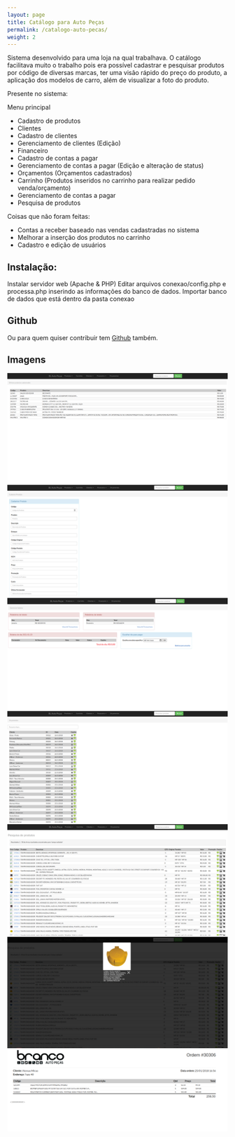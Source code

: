 ```yaml
---
layout: page
title: Catálogo para Auto Peças
permalink: /catalogo-auto-pecas/
weight: 2
---
```


Sistema desenvolvido para uma loja na qual trabalhava. O catálogo facilitava muito o trabalho pois era possível cadastrar e pesquisar produtos por código de diversas marcas, ter uma visão rápido do preço do produto, a aplicação dos modelos de carro, além de visualizar a foto do produto.

Presente no sistema:

Menu principal
* Cadastro de produtos
* Clientes
* Cadastro de clientes
* Gerenciamento de clientes (Edição)
* Financeiro
* Cadastro de contas a pagar
* Gerenciamento de contas a pagar (Edição e alteração de status)
* Orçamentos (Orçamentos cadastrados)
* Carrinho (Produtos inseridos no carrinho para realizar pedido venda/orçamento)
* Gerenciamento de contas a pagar
* Pesquisa de produtos

Coisas que não foram feitas:
* Contas a receber baseado nas vendas cadastradas no sistema
* Melhorar a inserção dos produtos no carrinho
* Cadastro e edição de usuários

## Instalação:
Instalar servidor web (Apache & PHP)
Editar arquivos conexao/config.php  e processa.php inserindo as informações do banco de dados.
Importar banco de dados que está dentro da pasta conexao

## Github 
Ou para quem quiser contribuir tem [Github](https://github.com/sidneiweber/catalogo-auto-pecas) também.

## Imagens
![](/img/catalogo/1.png)
![](/img/catalogo/2.png)
![](/img/catalogo/3.png)
![](/img/catalogo/4.png)
![](/img/catalogo/5.png)
![](/img/catalogo/6.png)
![](/img/catalogo/7.png)
